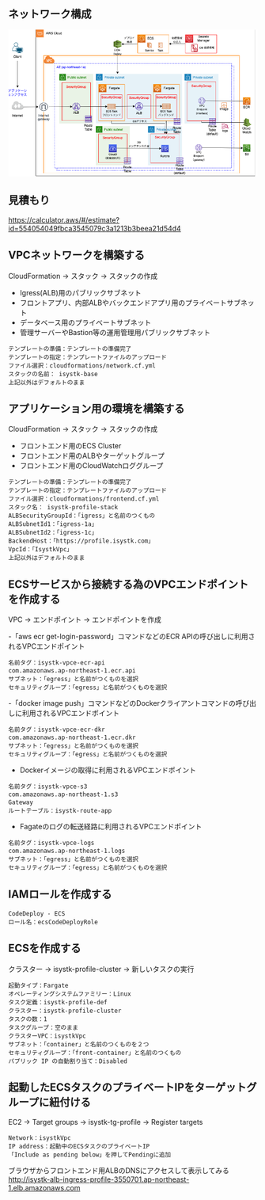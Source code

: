 
## ネットワーク構成
![ネットワーク構成](./network.png "ネットワーク構成")

## 見積もり
https://calculator.aws/#/estimate?id=554054049fbca3545079c3a1213b3beea21d54d4

## VPCネットワークを構築する
CloudFormation → スタック → スタックの作成
- Igress(ALB)用のパブリックサブネット
- フロントアプリ、内部ALBやバックエンドアプリ用のプライベートサブネット
- データベース用のプライベートサブネット
- 管理サーバーやBastion等の運用管理用パブリックサブネット
```text
テンプレートの準備：テンプレートの準備完了
テンプレートの指定：テンプレートファイルのアップロード
ファイル選択：cloudformations/network.cf.yml
スタックの名前： isystk-base
上記以外はデフォルトのまま
```

## アプリケーション用の環境を構築する
CloudFormation → スタック → スタックの作成
- フロントエンド用のECS Cluster
- フロントエンド用のALBやターゲットグループ
- フロントエンド用のCloudWatchロググループ
```text
テンプレートの準備：テンプレートの準備完了
テンプレートの指定：テンプレートファイルのアップロード
ファイル選択：cloudformations/frontend.cf.yml
スタック名： isystk-profile-stack
ALBSecurityGroupId：「igress」と名前のつくもの
ALBSubnetId1：「igress-1a」
ALBSubnetId2：「igress-1c」
BackendHost：「https://profile.isystk.com」
VpcId：「IsystkVpc」
上記以外はデフォルトのまま
```

## ECSサービスから接続する為のVPCエンドポイントを作成する
VPC → エンドポイント → エンドポイントを作成

-「aws ecr get-login-password」コマンドなどのECR APIの呼び出しに利用されるVPCエンドポイント
```text
名前タグ：isystk-vpce-ecr-api
com.amazonaws.ap-northeast-1.ecr.api
サブネット：「egress」と名前がつくものを選択
セキュリティグループ：「egress」と名前がつくものを選択
```

-「docker image push」コマンドなどのDockerクライアントコマンドの呼び出しに利用されるVPCエンドポイント
```text
名前タグ：isystk-vpce-ecr-dkr
com.amazonaws.ap-northeast-1.ecr.dkr
サブネット：「egress」と名前がつくものを選択
セキュリティグループ：「egress」と名前がつくものを選択
```

- Dockerイメージの取得に利用されるVPCエンドポイント
```text
名前タグ：isystk-vpce-s3
com.amazonaws.ap-northeast-1.s3
Gateway
ルートテーブル：isystk-route-app
```

- Fagateのログの転送経路に利用されるVPCエンドポイント
```text
名前タグ：isystk-vpce-logs
com.amazonaws.ap-northeast-1.logs
サブネット：「egress」と名前がつくものを選択
セキュリティグループ：「egress」と名前がつくものを選択
```

## IAMロールを作成する
```text
CodeDeploy - ECS
ロール名：ecsCodeDeployRole
```

## ECSを作成する

クラスター → isystk-profile-cluster → 新しいタスクの実行

```text
起動タイプ：Fargate
オペレーティングシステムファミリー：Linux
タスク定義：isystk-profile-def
クラスター：isystk-profile-cluster
タスクの数：1
タスクグループ：空のまま
クラスターVPC：isystkVpc
サブネット：「container」と名前のつくものを２つ
セキュリティグループ：「front-container」と名前のつくもの
パブリック IP の自動割り当て：Disabled
```

## 起動したECSタスクのプライベートIPをターゲットグループに紐付ける
EC2 → Target groups → isystk-tg-profile → Register targets
```text
Network：isystkVpc
IP address：起動中のECSタスクのプライベートIP
「Include as pending below」を押してPendingに追加
```

ブラウザからフロントエンド用ALBのDNSにアクセスして表示してみる
http://isystk-alb-ingress-profile-3550701.ap-northeast-1.elb.amazonaws.com


